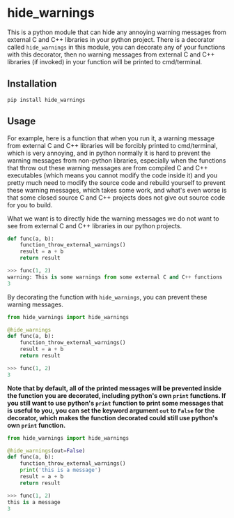 # hide_warnings
 This is a python module that can hide any annoying warning messages from external C and C++ libraries in your python project. There is a decorator called `hide_warnings` in this module, you can decorate any of your functions with this decorator, then no warning messages from external C and C++ libraries (if invoked) in your function will be printed to cmd/terminal.

## Installation

`pip install hide_warnings`

## Usage

For example, here is a function that when you run it, a warning message from external C and C++ libraries will be forcibly printed to cmd/terminal, which is very annoying, and in python normally it is hard to prevent the warning messages from non-python libraries, especially when the functions that throw out these warning messages are from compiled C and C++ executables (which means you cannot modify the code inside it) and you pretty much need to modify the source code and rebuild yourself to prevent these warning messages, which takes some work, and what's even worse is that some closed source C and C++ projects does not give out source code for you to build.

What we want is to directly hide the warning messages we do not want to see from external C and C++ libraries in our python projects.

```python
def func(a, b):
    function_throw_external_warnings()
    result = a + b
    return result

>>> func(1, 2)
warning: This is some warnings from some external C and C++ functions
3
```

By decorating the function with `hide_warnings`, you can prevent these warning messages.

```python
from hide_warnings import hide_warnings

@hide_warnings
def func(a, b):
    function_throw_external_warnings()
    result = a + b
    return result

>>> func(1, 2)
3
```

**Note that by default, all of the printed messages will be prevented inside the function you are decorated, including python's own `print` functions. If you still want to use python's `print` function to print some messages that is useful to you, you can set the keyword argument `out` to `False` for the decorator, which makes the function decorated could still use python's own `print` function.**

```python
from hide_warnings import hide_warnings

@hide_warnings(out=False)
def func(a, b):
    function_throw_external_warnings()
    print('this is a message')
    result = a + b
    return result

>>> func(1, 2)
this is a message
3
```
